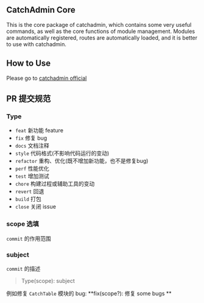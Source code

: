 ## CatchAdmin Core

This is the core package of catchadmin, which contains some very useful commands, as well as the core functions of module management. Modules are automatically registered, routes are automatically loaded, and it is better to use with catchadmin.


## How to Use
Please go to [catchadmin official](https://catchadmin.com/docs/3.0/intro)

## PR 提交规范
### Type
- `feat` 新功能 feature
- `fix`  修复 bug
- `docs`  文档注释
- `style`  代码格式(不影响代码运行的变动)
- `refactor`  重构、优化(既不增加新功能，也不是修复bug)
- `perf`  性能优化
- `test` 增加测试
- `chore`  构建过程或辅助工具的变动
- `revert` 回退
- `build`  打包
- `close` 关闭 issue

### scope 选填
`commit` 的作用范围

### subject
`commit` 的描述

> Type(scope): subject

例如修复 `CatchTable` 模块的 bug: **fix(scope?): 修复 some bugs **
